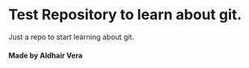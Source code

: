# Test Repository to learn about git.
Just a repo to start learning about git.
#### Made by Aldhair Vera
